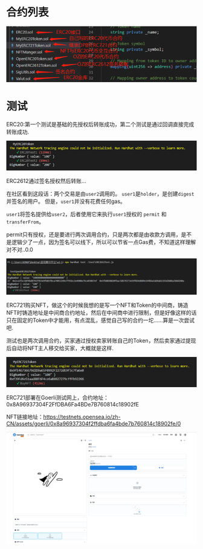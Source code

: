 # 合约列表

![e3c29ab2bdf12f465c896cfcf538572](./img/e3c29ab2bdf12f465c896cfcf538572.png) 

# 测试

ERC20:第一个测试是基础的先授权后转账成功，第二个测试是通过回调直接完成转账成功.

![1a4bd6cb0ab256574ba51fd13ea5f49](./img/1a4bd6cb0ab256574ba51fd13ea5f49.png) 

ERC2612通过签名授权然后转账...

在社区看到这段话：两个交易是由`user2`调用的。 `user1`是`holder`，是创建`digest`并签名的用户。 但是，`user1`并没有花费任何gas。

`user1`将签名提供给`user2`，后者使用它来执行`user1`授权的 `permit` 和`transferFrom`。

permit只有授权，还是要进行两次调用合约，只是两次都是由收款方调用，是不是逻辑少了一点，因为签名可以线下，所以可以节省一点Gas费，不知道这样理解对不对..0.0

![314de7c3a744b0d3c3de8d6bed37424](./img/314de7c3a744b0d3c3de8d6bed37424.png) 

ERC721购买NFT，做这个的时候我想的是写一个NFT和Token的中间商，铸造NFT时铸造地址是中间商合约地址，然后在中间商中进行限制，但是好像这样的话只在固定的Token中才能用，有点混乱，感觉自己写的合约一坨......算是一次尝试吧.

测试也是两次调用合约，买家通过授权卖家转账自己的Token，然后卖家通过提现后自动将NFT主人移交给买家，大概就是这样.

![821edf4ce5fbe5a7f1b009b8e50276d](./img/821edf4ce5fbe5a7f1b009b8e50276d.png) 

ERC721部署在Goerli测试网上，合约地址：0x8A96937304F2FfDBA6Fa4BDe7B760814c18902fE

NFT链接地址：https://testnets.opensea.io/zh-CN/assets/goerli/0x8a96937304f2ffdba6fa4bde7b760814c18902fe/0

![5269fc3b0f44a5556349f62b43b63ba](./img/5269fc3b0f44a5556349f62b43b63ba.png) 

